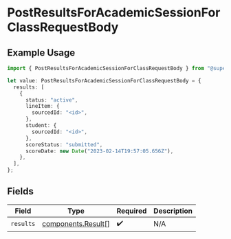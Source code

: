 # PostResultsForAcademicSessionForClassRequestBody

## Example Usage

```typescript
import { PostResultsForAcademicSessionForClassRequestBody } from "@superbuilders/oneroster/models/operations";

let value: PostResultsForAcademicSessionForClassRequestBody = {
  results: [
    {
      status: "active",
      lineItem: {
        sourcedId: "<id>",
      },
      student: {
        sourcedId: "<id>",
      },
      scoreStatus: "submitted",
      scoreDate: new Date("2023-02-14T19:57:05.656Z"),
    },
  ],
};
```

## Fields

| Field                                                    | Type                                                     | Required                                                 | Description                                              |
| -------------------------------------------------------- | -------------------------------------------------------- | -------------------------------------------------------- | -------------------------------------------------------- |
| `results`                                                | [components.Result](../../models/components/result.md)[] | :heavy_check_mark:                                       | N/A                                                      |